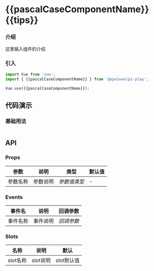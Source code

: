 # {{pascalCaseComponentName}} {{tips}}

### 介绍

这里输入组件的介绍

### 引入

```js
import Vue from 'vue';
import { {{pascalCaseComponentName}} } from '@apeiwan/pi-play';

Vue.use({{pascalCaseComponentName}});
```

## 代码演示

### 基础用法

```html


```

## API

### Props

| 参数          | 说明     | 类型     | 默认值    |
| ------------- | -------- | -------- | --------- |
| 参数名称 | 参数说明 | _参数值类型_ | - |

### Events

| 事件名 | 说明       | 回调参数            |
| ------ | ---------- | ------------------- |
| 事件名称  | 事件说明 | _回调参数_ |

### Slots

| 名称    | 说明     | 默认            |
| ------- | -------- |-------- |
| slot名称 | slot说明 | slot默认值
